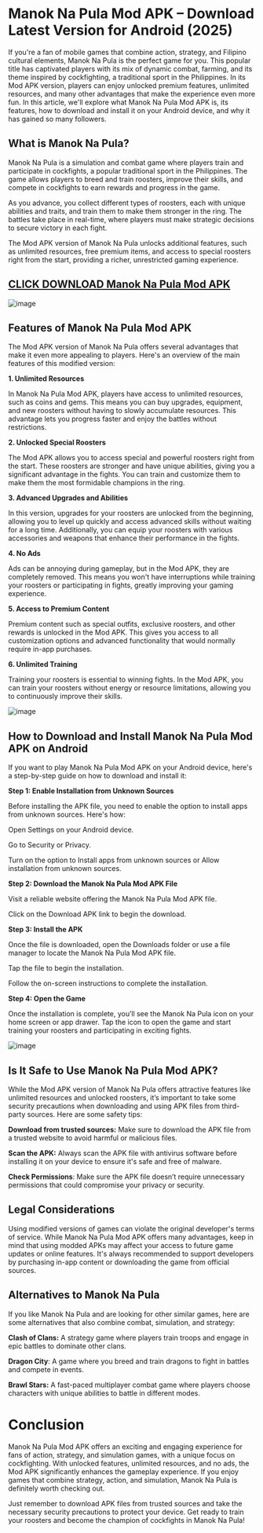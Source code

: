 # Manok Na Pula Mod APK – Download Latest Version for Android (2025)

If you're a fan of mobile games that combine action, strategy, and Filipino cultural elements, Manok Na Pula is the perfect game for you. This popular title has captivated players with its mix of dynamic combat, farming, and its theme inspired by cockfighting, a traditional sport in the Philippines. In its Mod APK version, players can enjoy unlocked premium features, unlimited resources, and many other advantages that make the experience even more fun. In this article, we'll explore what Manok Na Pula Mod APK is, its features, how to download and install it on your Android device, and why it has gained so many followers.

## What is Manok Na Pula?

Manok Na Pula is a simulation and combat game where players train and participate in cockfights, a popular traditional sport in the Philippines. The game allows players to breed and train roosters, improve their skills, and compete in cockfights to earn rewards and progress in the game.

As you advance, you collect different types of roosters, each with unique abilities and traits, and train them to make them stronger in the ring. The battles take place in real-time, where players must make strategic decisions to secure victory in each fight.

The Mod APK version of Manok Na Pula unlocks additional features, such as unlimited resources, free premium items, and access to special roosters right from the start, providing a richer, unrestricted gaming experience.

## [CLICK DOWNLOAD Manok Na Pula Mod APK](https://modfyp.io/manok-na-pula)


![image](https://github.com/user-attachments/assets/f6bb2c35-cd01-4e3b-8f39-dd5ac40a4298)


## Features of Manok Na Pula Mod APK

The Mod APK version of Manok Na Pula offers several advantages that make it even more appealing to players. Here's an overview of the main features of this modified version:

**1. Unlimited Resources**

In Manok Na Pula Mod APK, players have access to unlimited resources, such as coins and gems. This means you can buy upgrades, equipment, and new roosters without having to slowly accumulate resources. This advantage lets you progress faster and enjoy the battles without restrictions.

**2. Unlocked Special Roosters**

The Mod APK allows you to access special and powerful roosters right from the start. These roosters are stronger and have unique abilities, giving you a significant advantage in the fights. You can train and customize them to make them the most formidable champions in the ring.

**3. Advanced Upgrades and Abilities**

In this version, upgrades for your roosters are unlocked from the beginning, allowing you to level up quickly and access advanced skills without waiting for a long time. Additionally, you can equip your roosters with various accessories and weapons that enhance their performance in the fights.

**4. No Ads**

Ads can be annoying during gameplay, but in the Mod APK, they are completely removed. This means you won't have interruptions while training your roosters or participating in fights, greatly improving your gaming experience.

**5. Access to Premium Content**

Premium content such as special outfits, exclusive roosters, and other rewards is unlocked in the Mod APK. This gives you access to all customization options and advanced functionality that would normally require in-app purchases.

**6. Unlimited Training**

Training your roosters is essential to winning fights. In the Mod APK, you can train your roosters without energy or resource limitations, allowing you to continuously improve their skills.

![image](https://github.com/user-attachments/assets/3fbda709-8558-422d-8049-96726313342b)


## How to Download and Install Manok Na Pula Mod APK on Android

If you want to play Manok Na Pula Mod APK on your Android device, here's a step-by-step guide on how to download and install it:

**Step 1: Enable Installation from Unknown Sources**

Before installing the APK file, you need to enable the option to install apps from unknown sources. Here's how:

Open Settings on your Android device.

Go to Security or Privacy.

Turn on the option to Install apps from unknown sources or Allow installation from unknown sources.

**Step 2: Download the Manok Na Pula Mod APK File**

Visit a reliable website offering the Manok Na Pula Mod APK file.

Click on the Download APK link to begin the download.

**Step 3: Install the APK**

Once the file is downloaded, open the Downloads folder or use a file manager to locate the Manok Na Pula Mod APK file.

Tap the file to begin the installation.

Follow the on-screen instructions to complete the installation.

**Step 4: Open the Game**

Once the installation is complete, you’ll see the Manok Na Pula icon on your home screen or app drawer. Tap the icon to open the game and start training your roosters and participating in exciting fights.

![image](https://github.com/user-attachments/assets/d137b52f-4ea8-4792-bbc7-80047c02c4e1)


## Is It Safe to Use Manok Na Pula Mod APK?

While the Mod APK version of Manok Na Pula offers attractive features like unlimited resources and unlocked roosters, it’s important to take some security precautions when downloading and using APK files from third-party sources. Here are some safety tips:

**Download from trusted sources:** Make sure to download the APK file from a trusted website to avoid harmful or malicious files.

**Scan the APK:** Always scan the APK file with antivirus software before installing it on your device to ensure it's safe and free of malware.

**Check Permissions**: Make sure the APK file doesn’t require unnecessary permissions that could compromise your privacy or security.

## Legal Considerations

Using modified versions of games can violate the original developer's terms of service. While Manok Na Pula Mod APK offers many advantages, keep in mind that using modded APKs may affect your access to future game updates or online features. It's always recommended to support developers by purchasing in-app content or downloading the game from official sources.

## Alternatives to Manok Na Pula

If you like Manok Na Pula and are looking for other similar games, here are some alternatives that also combine combat, simulation, and strategy:

**Clash of Clans:** A strategy game where players train troops and engage in epic battles to dominate other clans.

**Dragon City**: A game where you breed and train dragons to fight in battles and compete in events.

**Brawl Stars:** A fast-paced multiplayer combat game where players choose characters with unique abilities to battle in different modes.

# Conclusion

Manok Na Pula Mod APK offers an exciting and engaging experience for fans of action, strategy, and simulation games, with a unique focus on cockfighting. With unlocked features, unlimited resources, and no ads, the Mod APK significantly enhances the gameplay experience. If you enjoy games that combine strategy, action, and simulation, Manok Na Pula is definitely worth checking out.

Just remember to download APK files from trusted sources and take the necessary security precautions to protect your device. Get ready to train your roosters and become the champion of cockfights in Manok Na Pula!
